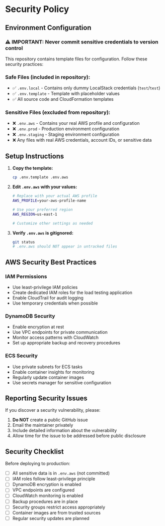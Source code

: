# Security Policy

## Environment Configuration

### ⚠️ IMPORTANT: Never commit sensitive credentials to version control

This repository contains template files for configuration. Follow these security practices:

### Safe Files (included in repository):

- ✅ `.env.local` - Contains only dummy LocalStack credentials (`test`/`test`)
- ✅ `.env.template` - Template with placeholder values
- ✅ All source code and CloudFormation templates

### Sensitive Files (excluded from repository):

- ❌ `.env.aws` - Contains your real AWS profile and configuration
- ❌ `.env.prod` - Production environment configuration
- ❌ `.env.staging` - Staging environment configuration
- ❌ Any files with real AWS credentials, account IDs, or sensitive data

## Setup Instructions

1. **Copy the template:**

   ```bash
   cp .env.template .env.aws
   ```

2. **Edit `.env.aws` with your values:**

   ```bash
   # Replace with your actual AWS profile
   AWS_PROFILE=your-aws-profile-name

   # Use your preferred region
   AWS_REGION=us-east-1

   # Customize other settings as needed
   ```

3. **Verify `.env.aws` is gitignored:**
   ```bash
   git status
   # .env.aws should NOT appear in untracked files
   ```

## AWS Security Best Practices

### IAM Permissions

- Use least-privilege IAM policies
- Create dedicated IAM roles for the load testing application
- Enable CloudTrail for audit logging
- Use temporary credentials when possible

### DynamoDB Security

- Enable encryption at rest
- Use VPC endpoints for private communication
- Monitor access patterns with CloudWatch
- Set up appropriate backup and recovery procedures

### ECS Security

- Use private subnets for ECS tasks
- Enable container insights for monitoring
- Regularly update container images
- Use secrets manager for sensitive configuration

## Reporting Security Issues

If you discover a security vulnerability, please:

1. **Do NOT** create a public GitHub issue
2. Email the maintainer privately
3. Include detailed information about the vulnerability
4. Allow time for the issue to be addressed before public disclosure

## Security Checklist

Before deploying to production:

- [ ] All sensitive data is in `.env.aws` (not committed)
- [ ] IAM roles follow least-privilege principle
- [ ] DynamoDB encryption is enabled
- [ ] VPC endpoints are configured
- [ ] CloudWatch monitoring is enabled
- [ ] Backup procedures are in place
- [ ] Security groups restrict access appropriately
- [ ] Container images are from trusted sources
- [ ] Regular security updates are planned

